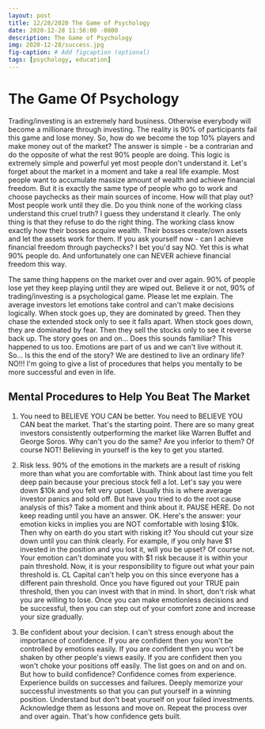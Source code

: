 ```yaml
---
layout: post
title: 12/28/2020 The Game of Psychology
date: 2020-12-28 11:56:00 -0800
description: The Game of Psychology
img: 2020-12-28/success.jpg
fig-caption: # Add figcaption (optional)
tags: [psychology, education]
---
```


# The Game Of Psychology

Trading/investing is an extremely hard business. Otherwise everybody will become a millionare through investing.
The reality is 90% of participants fail this game and lose money.
So, how do we become the top 10% players and make money out of the market?
The answer is simple - be a contrarian and do the opposite of what the rest 90% people are doing.
This logic is extremely simple and powerful yet most people don't understand it.
Let's forget about the market in a moment and take a real life example.
Most people want to accumulate massize amount of wealth and achieve financial freedom.
But it is exactly the same type of people who go to work and choose paychecks as their main sources of income.
How will that play out? Most people work until they die. Do you think none of the working class understand this cruel truth?
I guess they understand it clearly. The only thing is that they refuse to do the right thing.
The working class know exactly how their bosses acquire wealth. Their bosses create/own assets and let the assets work for them.
If you ask yourself now - can I achieve financial freedom through paychecks? I bet you'd say NO.
Yet this is what 90% people do. And unfortunately one can NEVER achieve financial freedom this way.

The same thing happens on the market over and over again. 90% of people lose yet they keep playing until they are wiped out.
Believe it or not, 90% of trading/investing is a psychological game. Please let me explain.
The average investors let emotions take control and can't make decisions logically.
When stock goes up, they are dominated by greed. Then they chase the extended stock only to see it falls apart.
When stock goes down, they are dominated by fear. Then they sell the stocks only to see it reverse back up.
The story goes on and on... 
Does this sounds familiar? This happened to us too. Emotions are part of us and we can't live without it.
So... Is this the end of the story? We are destined to live an ordinary life?
NO!!! I'm going to give a list of procedures that helps you mentally to be more successful and even in life.

## Mental Procedures to Help You Beat The Market

1. You need to BELIEVE YOU CAN be better. You need to BELIEVE YOU CAN beat the market.
That's the starting point. There are so many great investors consistently outperforming the market like Warren Buffet and George Soros.
Why can't you do the same? Are you inferior to them? Of course NOT! Believing in yourself is the key to get you started.

2. Risk less.
90% of the emotions in the markets are a result of risking more than what you are comfortable with.
Think about last time you felt deep pain because your precious stock fell a lot.
Let's say you were down $10k and you felt very upset. Usually this is where average investor panics and sold off.
But have you tried to do the root cause analysis of this? Take a moment and think about it.
PAUSE HERE. Do not keep reading until you have an answer.
OK. Here's the answer: your emotion kicks in implies you are NOT comfortable with losing $10k.
Then why on earth do you start with risking it? You should cut your size down until you can think clearly.
For example, if you only have $1 invested in the position and you lost it, will you be upset?
Of course not. Your emotion can't dominate you with $1 risk because it is within your pain threshold.
Now, it is your responsibility to figure out what your pain threshold is.
CL Capital can't help you on this since everyone has a different pain threshold.
Once you have figured out your TRUE pain threshold, then you can invest with that in mind.
In short, don't risk what you are willing to lose. 
Once you can make emotionless decisions and be successful, then you can step out of your comfort zone and increase your size gradually.

3. Be confident about your decision.
I can't stress enough about the importance of confidence. If you are confident then you won't be controlled by emotions easily.
If you are confident then you won't be shaken by other people's views easily.
If you are confident then you won't choke your positions off easily.
The list goes on and on and on.
But how to build confidence? Confidence comes from experience. Experience builds on successes and failures.
Deeply memorize your successful investments so that you can put yourself in a winning position.
Understand but don't beat yourself on your failed investments. Acknowledge them as lessons and move on.
Repeat the process over and over again. That's how confidence gets built.
